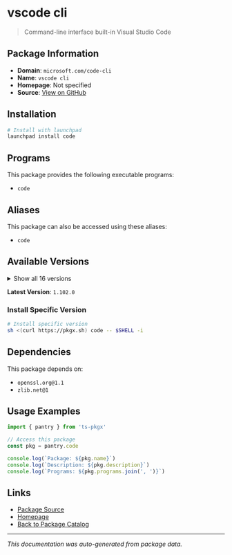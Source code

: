 # vscode cli

> Command-line interface built-in Visual Studio Code

## Package Information

- **Domain**: `microsoft.com/code-cli`
- **Name**: `vscode cli`
- **Homepage**: Not specified
- **Source**: [View on GitHub](https://github.com/pkgxdev/pantry/tree/main/projects/microsoft.com/code-cli/package.yml)

## Installation

```bash
# Install with launchpad
launchpad install code
```

## Programs

This package provides the following executable programs:

- `code`

## Aliases

This package can also be accessed using these aliases:

- `code`

## Available Versions

<details>
<summary>Show all 16 versions</summary>

- `1.102.0`, `1.101.2`, `1.101.1`, `1.101.0`, `1.100.3`
- `1.100.2`, `1.100.1`, `1.100.0`, `1.99.3`, `1.99.2`
- `1.99.1`, `1.99.0`, `1.98.2`, `1.98.1`, `1.98.0`
- `1.97.2`

</details>

**Latest Version**: `1.102.0`

### Install Specific Version

```bash
# Install specific version
sh <(curl https://pkgx.sh) code -- $SHELL -i
```

## Dependencies

This package depends on:

- `openssl.org@1.1`
- `zlib.net@1`

## Usage Examples

```typescript
import { pantry } from 'ts-pkgx'

// Access this package
const pkg = pantry.code

console.log(`Package: ${pkg.name}`)
console.log(`Description: ${pkg.description}`)
console.log(`Programs: ${pkg.programs.join(', ')}`)
```

## Links

- [Package Source](https://github.com/pkgxdev/pantry/tree/main/projects/microsoft.com/code-cli/package.yml)
- [Homepage](#)
- [Back to Package Catalog](../../../package-catalog.md)

---

*This documentation was auto-generated from package data.*
